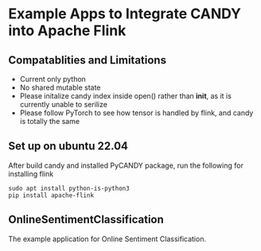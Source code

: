 # Example Apps to Integrate CANDY into Apache Flink
## Compatablities and Limitations
 - Current only python
 - No shared mutable state
 - Please initalize candy index inside open() rather than __init__, as it is currently unable to serilize
 - Please follow PyTorch to see how tensor is handled by flink, and candy is totally the same
## Set up on ubuntu 22.04
After build candy and installed PyCANDY package, run the following for installing flink
```shell
sudo apt install python-is-python3
pip install apache-flink
```
## OnlineSentimentClassification
The example application for Online Sentiment Classification.



